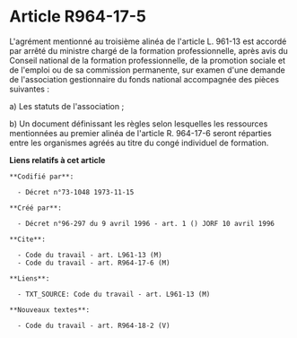 # Article R964-17-5

L'agrément mentionné au troisième alinéa de l'article L. 961-13 est accordé par arrêté du ministre chargé de la formation
professionnelle, après avis du Conseil national de la formation professionnelle, de la promotion sociale et de l'emploi ou de
sa commission permanente, sur examen d'une demande de l'association gestionnaire du fonds national accompagnée des pièces
suivantes :

a) Les statuts de l'association ;

b) Un document définissant les règles selon lesquelles les ressources mentionnées au premier alinéa de l'article R. 964-17-6
seront réparties entre les organismes agréés au titre du congé individuel de formation.

**Liens relatifs à cet article**

	**Codifié par**:

	  - Décret n°73-1048 1973-11-15

	**Créé par**:

	  - Décret n°96-297 du 9 avril 1996 - art. 1 () JORF 10 avril 1996

	**Cite**:

	  - Code du travail - art. L961-13 (M)
	  - Code du travail - art. R964-17-6 (M)

	**Liens**:

	  - TXT_SOURCE: Code du travail - art. L961-13 (M)

	**Nouveaux textes**:

	  - Code du travail - art. R964-18-2 (V)

